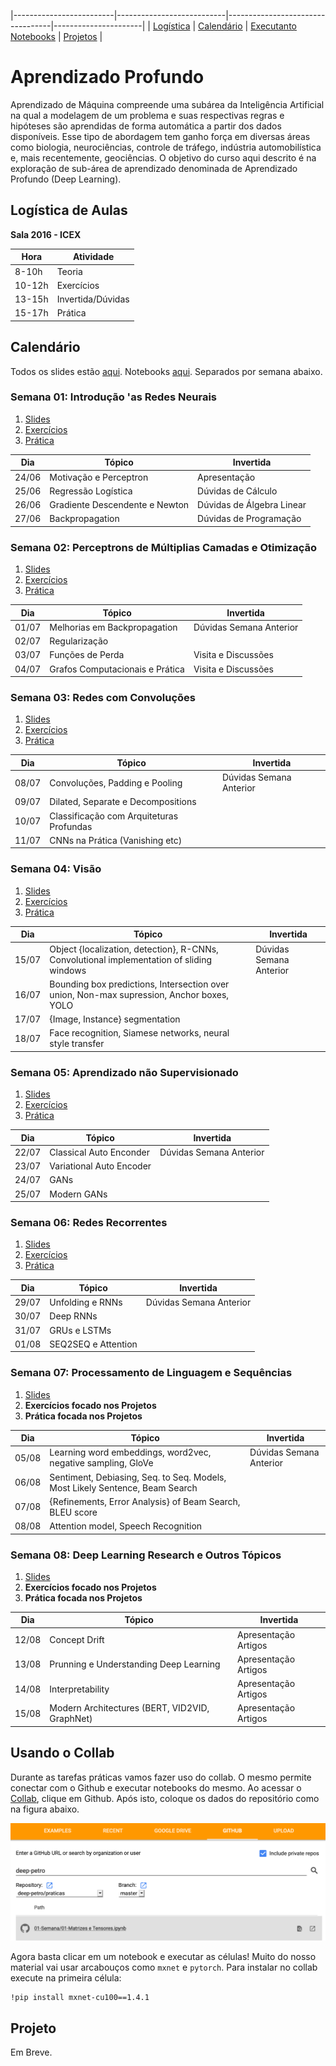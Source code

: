 |-------------------------|---------------------------|----------------------------------|----------------------|
| [Logística](#logistica) | [Calendário](#calendario) |  [Executanto Notebooks](#collab) | [Projetos](#projeto) |

# Aprendizado Profundo

Aprendizado  de  Máquina  compreende  uma  subárea  da  Inteligência  Artificial  na qual  a  modelagem  de  um  problema  e  suas  respectivas regras  e  hipóteses são aprendidas  de  forma  automática  a  partir  dos  dados  disponíveis.  Esse  tipo  de abordagem  tem  ganho  força  em  diversas  áreas  como  biologia,  neurociências, controle  de  tráfego,  indústria  automobilística  e,  mais  recentemente,  geociências. O objetivo do curso aqui descrito é na exploração de sub-área de aprendizado denominada de Aprendizado Profundo (Deep Learning).

<a name="logistica"/>

## Logística de Aulas 

**Sala 2016 - ICEX**

|  Hora  |  Atividade        |
|--------|-------------------|
| 8-10h  | Teoria            |
| 10-12h | Exercícios        |
| 13-15h | Invertida/Dúvidas |
| 15-17h | Prática           |

<a name="calendario"/>

## Calendário 

Todos os slides estão [aqui](https://drive.google.com/open?id=1QWiiflLa-HnyUAfa4AZZhMIijQtJg_TV). Notebooks [aqui](https://github.com/deep-petro/praticas). Separados por semana abaixo.

### Semana 01: Introdução 'as Redes Neurais

1. [Slides](https://drive.google.com/open?id=1gTc_K88wXykryTZ-ljCnOd6pd07FV272)
1. [Exercícios](https://drive.google.com/drive/folders/1xt1TsHtVP6E7tn4n_VjOkTIytRaCnpqv)
1. [Prática](https://github.com/deep-petro/praticas/tree/master/01-Semana)

|  Dia   |  Tópico                              | Invertida                 |
|--------|--------------------------------------|---------------------------|
| 24/06  | Motivação e Perceptron               | Apresentação              |
| 25/06  | Regressão Logística                  | Dúvidas de Cálculo        |
| 26/06  | Gradiente Descendente e Newton       | Dúvidas de Álgebra Linear |
| 27/06  | Backpropagation                      | Dúvidas de Programação    |

### Semana 02: Perceptrons de Múltiplias Camadas e Otimização

1. [Slides](https://drive.google.com/open?id=1csk3g_a_0k-SkDc2-EGiJBRfPpgXIQaS)
1. [Exercícios](https://drive.google.com/drive/folders/1JkdTpH4bCB6zoRF7-9P7e9sUg3KzUa_9)
1. [Prática](https://github.com/deep-petro/praticas/tree/master/02-Semana)

|  Dia   |  Tópico                              | Invertida                 |
|--------|--------------------------------------|---------------------------|
| 01/07  | Melhorias em Backpropagation         | Dúvidas Semana Anterior   |
| 02/07  | Regularização                        |                           |
| 03/07  | Funções de Perda                     | Visita e Discussões       |
| 04/07  | Grafos Computacionais e Prática      | Visita e Discussões       |

### Semana 03: Redes com Convoluções

1. [Slides](https://drive.google.com/open?id=1VZM24T5sxsfOdtBoCdFv_K5mL85ZLtKb)
1. [Exercícios](https://drive.google.com/drive/folders/1YtcvnoJ2VkQRQK30A2mnQA7FS8sWK7AU)
1. [Prática](https://github.com/deep-petro/praticas/tree/master/03-Semana)

|  Dia   |  Tópico                                   | Invertida                 |
|--------|-------------------------------------------|---------------------------|
| 08/07  | Convoluções, Padding e Pooling            | Dúvidas Semana Anterior   |
| 09/07  | Dilated, Separate e Decompositions        |                           |
| 10/07  | Classificação com Arquiteturas Profundas  |                           |
| 11/07  | CNNs na Prática (Vanishing etc)           |                           |

### Semana 04: Visão

1. [Slides](https://drive.google.com/open?id=1d-4Sct7RdcQ8j995woj9ie3bNyOxQehj)
1. [Exercícios](https://drive.google.com/drive/folders/1YEx4F7MjguNnl0gat-X4_3wLDISiXbZJ)
1. [Prática](https://github.com/deep-petro/praticas/tree/master/04-Semana)

|  Dia   |  Tópico                                                                                     | Invertida                 |
|--------|---------------------------------------------------------------------------------------------|---------------------------|
| 15/07  | Object {localization, detection}, R-CNNs, Convolutional implementation of sliding windows   | Dúvidas Semana Anterior   |
| 16/07  | Bounding box predictions, Intersection over union, Non-max supression, Anchor boxes, YOLO   |                           |
| 17/07  | {Image, Instance} segmentation                                                              |                           |
| 18/07  | Face recognition, Siamese networks, neural style transfer                                   |                           |

### Semana 05: Aprendizado não Supervisionado

1. [Slides](https://drive.google.com/open?id=1SMOo-ps-otlNT1kIQOP6OGDCYq6HAZE4)
1. [Exercícios](https://drive.google.com/drive/folders/1iDJn_2WNe9fbOhg4C3LAoj6SthYRBc8E)
1. [Prática](https://github.com/deep-petro/praticas/tree/master/05-Semana)

|  Dia   |  Tópico                   | Invertida                 |
|--------|---------------------------|---------------------------|
| 22/07  | Classical Auto Enconder   | Dúvidas Semana Anterior   |
| 23/07  | Variational Auto Encoder  |                           |
| 24/07  | GANs                      |                           |
| 25/07  | Modern GANs               |                           |

### Semana 06: Redes Recorrentes

1. [Slides](https://drive.google.com/open?id=11TsOfVLVkxD_Kb0EcqtOBequl05L-0T3)
1. [Exercícios](https://drive.google.com/drive/folders/1oV_cVC49oyXL3iUONAm9QFPOlTZir7LC)
1. [Prática](https://github.com/deep-petro/praticas/tree/master/06-Semana)

|  Dia   |  Tópico                   | Invertida                 |
|--------|---------------------------|---------------------------|
| 29/07  | Unfolding e RNNs          | Dúvidas Semana Anterior   |
| 30/07  | Deep RNNs                 |                           |
| 31/07  | GRUs e LSTMs              |                           |
| 01/08  | SEQ2SEQ e Attention       |                           |

### Semana 07: Processamento de Linguagem e Sequências

1. [Slides](https://drive.google.com/open?id=1QWiiflLa-HnyUAfa4AZZhMIijQtJg_TV)
1. **Exercícios focado nos Projetos**
1. **Prática focada nos Projetos**

|  Dia   |  Tópico                                                                       | Invertida                 |
|--------|-------------------------------------------------------------------------------|---------------------------|
| 05/08  | Learning word embeddings, word2vec, negative sampling, GloVe                  | Dúvidas Semana Anterior   |
| 06/08  | Sentiment, Debiasing, Seq. to Seq. Models, Most Likely Sentence, Beam Search  |                           |
| 07/08  | {Refinements, Error Analysis} of Beam Search, BLEU score                      |                           |
| 08/08  | Attention model, Speech Recognition                                           |                           |

### Semana 08: Deep Learning Research e Outros Tópicos

1. [Slides](https://drive.google.com/open?id=1PUdOQLQ69YgO1lFyAqo-eRIa-LjEU6jr)
1. **Exercícios focado nos Projetos**
1. **Prática focada nos Projetos**

|  Dia   |  Tópico                                        | Invertida                 |
|--------|------------------------------------------------|---------------------------|
| 12/08  | Concept Drift                                  | Apresentação Artigos      |
| 13/08  | Prunning e Understanding Deep Learning         | Apresentação Artigos      |
| 14/08  | Interpretability                               | Apresentação Artigos      |
| 15/08  | Modern Architectures (BERT, VID2VID, GraphNet) | Apresentação Artigos      |

<a name="collab"/>

## Usando o Collab 

Durante as tarefas práticas vamos fazer uso do collab. O mesmo permite conectar com o Github
e executar notebooks do mesmo. Ao acessar o [Collab](https://colab.research.google.com/notebooks/welcome.ipynb#recent=true),
clique em Github. Após isto, coloque os dados do repositório como na figura abaixo.

![](f.png)

Agora basta clicar em um notebook e executar as células! Muito do nosso material vai usar arcabouços como `mxnet`
e `pytorch`. Para instalar no collab execute na primeira célula:

```
!pip install mxnet-cu100==1.4.1
```

<a name="projeto"/>

## Projeto 

Em Breve.
